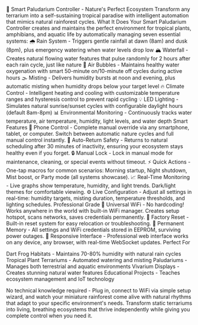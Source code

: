🌿 Smart Paludarium Controller - Nature's Perfect Ecosystem
Transform any terrarium into a self-sustaining tropical paradise with intelligent automation that mimics natural rainforest cycles.
What It Does
Your Smart Paludarium Controller creates and maintains the perfect environment for tropical plants, amphibians, and aquatic life by automatically managing seven essential systems:
🌧️ Rain System - Triggers gentle rainfall at dawn (8am) and dusk (8pm), plus emergency watering when water levels drop low
🏔️ Waterfall - Creates natural flowing water features that pulse randomly for 2 hours after each rain cycle, just like nature
🫧 Air Bubbles - Maintains healthy water oxygenation with smart 50-minute on/10-minute off cycles during active hours
🌫️ Misting - Delivers humidity bursts at noon and evening, plus automatic misting when humidity drops below your target level
🔥 Climate Control - Intelligent heating and cooling with customizable temperature ranges and hysteresis control to prevent rapid cycling
💡 LED Lighting - Simulates natural sunrise/sunset cycles with configurable daylight hours (default 8am-8pm)
📊 Environmental Monitoring - Continuously tracks water temperature, air temperature, humidity, light levels, and water depth
Smart Features
📱 Phone Control - Complete manual override via any smartphone, tablet, or computer. Switch between automatic nature cycles and full manual control instantly.
🤖 Auto-Return Safety - Returns to natural scheduling after 30 minutes of inactivity, ensuring your ecosystem stays healthy even if you forget.
🔒 Manual Lock - Lock in manual mode for maintenance, cleaning, or special events without timeout.
⚡ Quick Actions - One-tap macros for common scenarios: Morning startup, Night shutdown, Mist boost, or Party mode (all systems showcase).
📈 Real-Time Monitoring - Live graphs show temperature, humidity, and light trends. Dark/light themes for comfortable viewing.
⚙️ Live Configuration - Adjust all settings in real-time: humidity targets, misting duration, temperature thresholds, and lighting schedules.
Professional Grade
🛜 Universal WiFi - No hardcoding! Works anywhere in the world with built-in WiFi manager. Creates setup hotspot, scans networks, saves credentials permanently.
🔄 Factory Reset - Built-in reset system for easy relocation or troubleshooting.
💾 Permanent Memory - All settings and WiFi credentials stored in EEPROM, surviving power outages.
📱 Responsive Interface - Professional web interface works on any device, any browser, with real-time WebSocket updates.
Perfect For

Dart Frog Habitats - Maintains 70-80% humidity with natural rain cycles
Tropical Plant Terrariums - Automated watering and misting
Paludariums - Manages both terrestrial and aquatic environments
Vivarium Displays - Creates stunning natural water features
Educational Projects - Teaches ecosystem management and IoT technology

No technical knowledge required - Plug in, connect to WiFi via simple setup wizard, and watch your miniature rainforest come alive with natural rhythms that adapt to your specific environment's needs.
Transform static terrariums into living, breathing ecosystems that thrive independently while giving you complete control when you need it.
